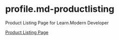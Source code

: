 # profile.md-productlisting
Product Listing Page for Learn.Modern Developer

[Product Listing Page](https://justinbrowne.github.io/productlisting.html "Product Listing Page")
